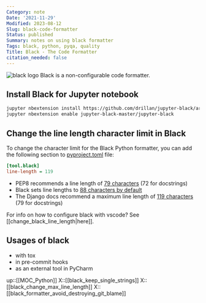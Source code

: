 ```yaml
---
Category: note
Date: '2021-11-29'
Modified: 2023-08-12
Slug: black-code-formatter
Status: published
Summary: notes on using black formatter
Tags: black, python, pyqa, quality
Title: Black - The Code Formatter
citation_needed: false
---
```

![black logo](https://black.readthedocs.io/en/stable/_static/logo2-readme.png)
Black is a non-configurable code formatter.

## Install Black for Jupyter notebook
```sh
jupyter nbextension install https://github.com/drillan/jupyter-black/archive/master.zip --user
jupyter nbextension enable jupyter-black-master/jupyter-black
```

## Change the line length character limit in Black
To change the character limit for the Black Python formatter, you can add the following section to [pyproject.toml](https://www.python.org/dev/peps/pep-0518/) file:
```ini
[tool.black]
line-length = 119
```

- PEP8 recommends a line length of [79 characters](https://www.python.org/dev/peps/pep-0008/#maximum-line-length) (72 for docstrings)
- Black sets line lengths to [88 characters by default](https://black.readthedocs.io/en/stable/the_black_code_style.html?highlight=length#line-length)
- The Django docs recommend a maximum line length of [119 characters](https://docs.djangoproject.com/en/dev/internals/contributing/writing-code/coding-style/) (79 for docstrings)

For info on how to configure black with vscode? See [[change_black_line_length|here]].

## Usages of black
- with tox
- in pre-commit hooks
- as an external tool in PyCharm

up::[[MOC_Python]]
X::[[black_keep_single_strings]]
X::[[black_change_max_line_length]]
X::[[black_formatter_avoid_destroying_git_blame]]
